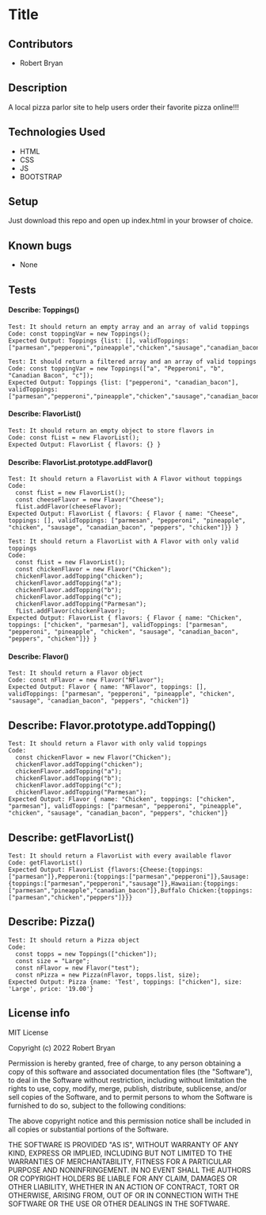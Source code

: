 # Title

## Contributors

* Robert Bryan

## Description

A local pizza parlor site to help users order their favorite pizza online!!!

## Technologies Used

* HTML
* CSS
* JS
* BOOTSTRAP

## Setup

Just download this repo and open up index.html in your browser of choice.

## Known bugs

* None

## Tests

#### Describe: Toppings()
```
Test: It should return an empty array and an array of valid toppings
Code: const toppingVar = new Toppings();
Expected Output: Toppings {list: [], validToppings: ["parmesan","pepperoni","pineapple","chicken","sausage","canadian_bacon","peppers","chicken"]}
```

```
Test: It should return a filtered array and an array of valid toppings
Code: const toppingVar = new Toppings(["a", "Pepperoni", "b", "Canadian Bacon", "c"]);
Expected Output: Toppings {list: ["pepperoni", "canadian_bacon"], validToppings: ["parmesan","pepperoni","pineapple","chicken","sausage","canadian_bacon","peppers","chicken"]}
```

#### Describe: FlavorList()
```
Test: It should return an empty object to store flavors in
Code: const fList = new FlavorList();
Expected Output: FlavorList { flavors: {} }
```

#### Describe: FlavorList.prototype.addFlavor()
```
Test: It should return a FlavorList with A Flavor without toppings
Code:
  const fList = new FlavorList();
  const cheeseFlavor = new Flavor("Cheese");
  fList.addFlavor(cheeseFlavor);
Expected Output: FlavorList { flavors: { Flavor { name: "Cheese", toppings: [], validToppings: ["parmesan", "pepperoni", "pineapple", "chicken", "sausage", "canadian_bacon", "peppers", "chicken"]}} }
```

```
Test: It should return a FlavorList with A Flavor with only valid toppings
Code:
  const fList = new FlavorList();
  const chickenFlavor = new Flavor("Chicken");
  chickenFlavor.addTopping("chicken");
  chickenFlavor.addTopping("a");
  chickenFlavor.addTopping("b");
  chickenFlavor.addTopping("c");
  chickenFlavor.addTopping("Parmesan");
  fList.addFlavor(chickenFlavor);
Expected Output: FlavorList { flavors: { Flavor { name: "Chicken", toppings: ["chicken", "parmesan"], validToppings: ["parmesan", "pepperoni", "pineapple", "chicken", "sausage", "canadian_bacon", "peppers", "chicken"]}} }
```

#### Describe: Flavor()
```
Test: It should return a Flavor object
Code: const nFlavor = new Flavor("NFlavor");
Expected Output: Flavor { name: "NFlavor", toppings: [], validToppings: ["parmesan", "pepperoni", "pineapple", "chicken", "sausage", "canadian_bacon", "peppers", "chicken"]}
```

## Describe: Flavor.prototype.addTopping()
```
Test: It should return a Flavor with only valid toppings
Code:
  const chickenFlavor = new Flavor("Chicken");
  chickenFlavor.addTopping("chicken");
  chickenFlavor.addTopping("a");
  chickenFlavor.addTopping("b");
  chickenFlavor.addTopping("c");
  chickenFlavor.addTopping("Parmesan");
Expected Output: Flavor { name: "Chicken", toppings: ["chicken", "parmesan"], validToppings: ["parmesan", "pepperoni", "pineapple", "chicken", "sausage", "canadian_bacon", "peppers", "chicken"]}
```
## Describe: getFlavorList()
```
Test: It should return a FlavorList with every available flavor
Code: getFlavorList()
Expected Output: FlavorList {flavors:{Cheese:{toppings:["parmesan"]},Pepperoni:{toppings:["parmesan","pepperoni"]},Sausage:{toppings:["parmesan","pepperoni","sausage"]},Hawaiian:{toppings:["parmesan","pineapple","canadian_bacon"]},Buffalo Chicken:{toppings:["parmesan","chicken","peppers"]}}}
```

## Describe: Pizza()
```
Test: It should return a Pizza object
Code: 
  const topps = new Toppings(["chicken"]);
  const size = "Large";
  const nFlavor = new Flavor("test");
  const nPizza = new Pizza(nFlavor, topps.list, size);
Expected Output: Pizza {name: 'Test', toppings: ["chicken"], size: 'Large', price: '19.00'}
```

## License info

MIT License

Copyright (c) 2022 Robert Bryan

Permission is hereby granted, free of charge, to any person obtaining a copy
of this software and associated documentation files (the "Software"), to deal
in the Software without restriction, including without limitation the rights
to use, copy, modify, merge, publish, distribute, sublicense, and/or sell
copies of the Software, and to permit persons to whom the Software is
furnished to do so, subject to the following conditions:

The above copyright notice and this permission notice shall be included in all
copies or substantial portions of the Software.

THE SOFTWARE IS PROVIDED "AS IS", WITHOUT WARRANTY OF ANY KIND, EXPRESS OR
IMPLIED, INCLUDING BUT NOT LIMITED TO THE WARRANTIES OF MERCHANTABILITY,
FITNESS FOR A PARTICULAR PURPOSE AND NONINFRINGEMENT. IN NO EVENT SHALL THE
AUTHORS OR COPYRIGHT HOLDERS BE LIABLE FOR ANY CLAIM, DAMAGES OR OTHER
LIABILITY, WHETHER IN AN ACTION OF CONTRACT, TORT OR OTHERWISE, ARISING FROM,
OUT OF OR IN CONNECTION WITH THE SOFTWARE OR THE USE OR OTHER DEALINGS IN THE
SOFTWARE.